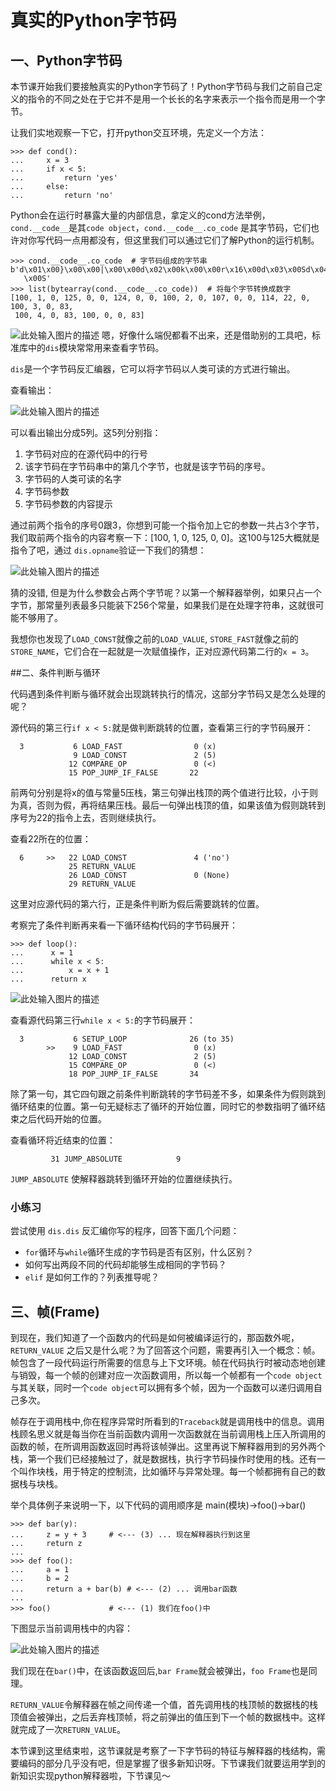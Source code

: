 # 真实的Python字节码

## 一、Python字节码

本节课开始我们要接触真实的Python字节码了！Python字节码与我们之前自己定义的指令的不同之处在于它并不是用一个长长的名字来表示一个指令而是用一个字节。

让我们实地观察一下它，打开python交互环境，先定义一个方法：

    >>> def cond():
    ...     x = 3
    ...     if x < 5:
    ...         return 'yes'
    ...     else:
    ...         return 'no'

Python会在运行时暴露大量的内部信息，拿定义的cond方法举例，``cond.__code__``是其``code object``，``cond.__code__.co_code`` 是其字节码，它们也许对你写代码一点用都没有，但这里我们可以通过它们了解Python的运行机制。

    >>> cond.__code__.co_code  # 字节码组成的字节串
    b'd\x01\x00}\x00\x00|\x00\x00d\x02\x00k\x00\x00r\x16\x00d\x03\x00Sd\x04\x00Sd\x00
       \x00S'
    >>> list(bytearray(cond.__code__.co_code))  # 将每个字节转换成数字
    [100, 1, 0, 125, 0, 0, 124, 0, 0, 100, 2, 0, 107, 0, 0, 114, 22, 0, 100, 3, 0, 83, 
     100, 4, 0, 83, 100, 0, 0, 83]


![此处输入图片的描述](https://dn-anything-about-doc.qbox.me/document-uid8834labid1877timestamp1465670067283.png/wm)
嗯，好像什么端倪都看不出来，还是借助别的工具吧，标准库中的``dis``模块常常用来查看字节码。

``dis``是一个字节码反汇编器，它可以将字节码以人类可读的方式进行输出。

查看输出：

![此处输入图片的描述](https://dn-anything-about-doc.qbox.me/document-uid8834labid1877timestamp1465670137798.png/wm)

可以看出输出分成5列。这5列分别指：

1. 字节码对应的在源代码中的行号
2. 该字节码在字节码串中的第几个字节，也就是该字节码的序号。
3. 字节码的人类可读的名字
4. 字节码参数
5. 字节码参数的内容提示

通过前两个指令的序号0跟3，你想到可能一个指令加上它的参数一共占3个字节，我们取前两个指令的内容考察一下：[100, 1, 0, 125, 0, 0]。这100与125大概就是指令了吧，通过 ``dis.opname``验证一下我们的猜想：

![此处输入图片的描述](https://dn-anything-about-doc.qbox.me/document-uid8834labid1877timestamp1465670223711.png/wm)

猜的没错, 但是为什么参数会占两个字节呢？以第一个解释器举例，如果只占一个字节，那常量列表最多只能装下256个常量，如果我们是在处理字符串，这就很可能不够用了。

我想你也发现了``LOAD_CONST``就像之前的``LOAD_VALUE``, ``STORE_FAST``就像之前的``STORE_NAME``，它们合在一起就是一次赋值操作，正对应源代码第二行的``x = 3``。

##二、条件判断与循环

代码遇到条件判断与循环就会出现跳转执行的情况，这部分字节码又是怎么处理的呢？

源代码的第三行``if x < 5:``就是做判断跳转的位置，查看第三行的字节码展开：

      3           6 LOAD_FAST                0 (x)
                  9 LOAD_CONST               2 (5)
                 12 COMPARE_OP               0 (<)
                 15 POP_JUMP_IF_FALSE       22

前两句分别是将x的值与常量5压栈，第三句弹出栈顶的两个值进行比较，小于则为真，否则为假，再将结果压栈。最后一句弹出栈顶的值，如果该值为假则跳转到序号为22的指令上去，否则继续执行。

查看22所在的位置：

      6     >>   22 LOAD_CONST               4 ('no')
                 25 RETURN_VALUE
                 26 LOAD_CONST               0 (None)
                 29 RETURN_VALUE

这里对应源代码的第六行，正是条件判断为假后需要跳转的位置。

考察完了条件判断再来看一下循环结构代码的字节码展开：

    >>> def loop():
    ...      x = 1
    ...      while x < 5:
    ...          x = x + 1
    ...      return x

![此处输入图片的描述](https://dn-anything-about-doc.qbox.me/document-uid8834labid1877timestamp1465670384313.png/wm)

查看源代码第三行``while x < 5:``的字节码展开：

      3           6 SETUP_LOOP              26 (to 35)
            >>    9 LOAD_FAST                0 (x)
                 12 LOAD_CONST               2 (5)
                 15 COMPARE_OP               0 (<)
                 18 POP_JUMP_IF_FALSE       34

除了第一句，其它四句跟之前条件判断跳转的字节码差不多，如果条件为假则跳到循环结束的位置。第一句无疑标志了循环的开始位置，同时它的参数指明了循环结束之后代码开始的位置。

查看循环将近结束的位置：

             31 JUMP_ABSOLUTE            9

``JUMP_ABSOLUTE`` 使解释器跳转到循环开始的位置继续执行。

### 小练习
尝试使用 ``dis.dis`` 反汇编你写的程序，回答下面几个问题：

+ ``for``循环与``while``循环生成的字节码是否有区别，什么区别？
+ 如何写出两段不同的代码却能够生成相同的字节码？
+ ``elif`` 是如何工作的？列表推导呢？

## 三、帧(Frame)

到现在，我们知道了一个函数内的代码是如何被编译运行的，那函数外呢，``RETURN_VALUE`` 之后又是什么呢？为了回答这个问题，需要再引入一个概念：帧。帧包含了一段代码运行所需要的信息与上下文环境。帧在代码执行时被动态地创建与销毁，每一个帧的创建对应一次函数调用，所以每一个帧都有一个``code object``与其关联，同时一个``code object``可以拥有多个帧，因为一个函数可以递归调用自己多次。

帧存在于调用栈中,你在程序异常时所看到的``Traceback``就是调用栈中的信息。调用栈顾名思义就是每当你在当前函数内调用一次函数就在当前调用栈上压入所调用的函数的帧，在所调用函数返回时再将该帧弹出。这里再说下解释器用到的另外两个栈，第一个我们已经接触过了，就是数据栈，执行字节码操作时使用的栈。还有一个叫作块栈，用于特定的控制流，比如循环与异常处理。每一个帧都拥有自己的数据栈与块栈。

举个具体例子来说明一下，以下代码的调用顺序是 main(模块)->foo()->bar()

    >>> def bar(y):
    ...     z = y + 3     # <--- (3) ... 现在解释器执行到这里
    ...     return z
    ...
    >>> def foo():
    ...     a = 1
    ...     b = 2
    ...     return a + bar(b) # <--- (2) ... 调用bar函数
    ...
    >>> foo()             # <--- (1) 我们在foo()中
    
下图显示当前调用栈中的内容：

![此处输入图片的描述](https://dn-anything-about-doc.qbox.me/document-uid8834labid1877timestamp1465072092637.png/wm)

我们现在在``bar()``中，在该函数返回后,``bar Frame``就会被弹出，``foo Frame``也是同理。

``RETURN_VALUE``令解释器在帧之间传递一个值，首先调用栈的栈顶帧的数据栈的栈顶值会被弹出，之后丢弃栈顶帧，将之前弹出的值压到下一个帧的数据栈中。这样就完成了一次``RETURN_VALUE``。

本节课到这里结束啦，这节课就是考察了一下字节码的特征与解释器的栈结构，需要编码的部分几乎没有吧，但是掌握了很多新知识呀。下节课我们就要运用学到的新知识实现python解释器啦，下节课见～


